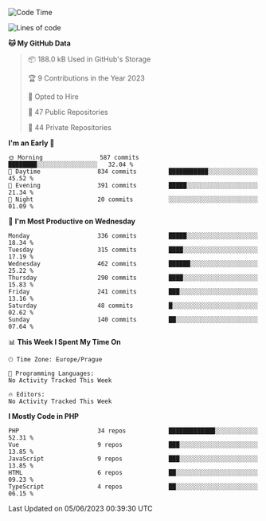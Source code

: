 <!--START_SECTION:waka-->
![Code Time](http://img.shields.io/badge/Code%20Time-1%2C583%20hrs%2058%20mins-blue)

![Lines of code](https://img.shields.io/badge/From%20Hello%20World%20I%27ve%20Written-688.6%20thousand%20lines%20of%20code-blue)

**🐱 My GitHub Data** 

> 📦 188.0 kB Used in GitHub's Storage 
 > 
> 🏆 9 Contributions in the Year 2023
 > 
> 💼 Opted to Hire
 > 
> 📜 47 Public Repositories 
 > 
> 🔑 44 Private Repositories 
 > 
**I'm an Early 🐤** 

```text
🌞 Morning                587 commits         ████████░░░░░░░░░░░░░░░░░   32.04 % 
🌆 Daytime                834 commits         ███████████░░░░░░░░░░░░░░   45.52 % 
🌃 Evening                391 commits         █████░░░░░░░░░░░░░░░░░░░░   21.34 % 
🌙 Night                  20 commits          ░░░░░░░░░░░░░░░░░░░░░░░░░   01.09 % 
```
📅 **I'm Most Productive on Wednesday** 

```text
Monday                   336 commits         █████░░░░░░░░░░░░░░░░░░░░   18.34 % 
Tuesday                  315 commits         ████░░░░░░░░░░░░░░░░░░░░░   17.19 % 
Wednesday                462 commits         ██████░░░░░░░░░░░░░░░░░░░   25.22 % 
Thursday                 290 commits         ████░░░░░░░░░░░░░░░░░░░░░   15.83 % 
Friday                   241 commits         ███░░░░░░░░░░░░░░░░░░░░░░   13.16 % 
Saturday                 48 commits          █░░░░░░░░░░░░░░░░░░░░░░░░   02.62 % 
Sunday                   140 commits         ██░░░░░░░░░░░░░░░░░░░░░░░   07.64 % 
```


📊 **This Week I Spent My Time On** 

```text
🕑︎ Time Zone: Europe/Prague

💬 Programming Languages: 
No Activity Tracked This Week

🔥 Editors: 
No Activity Tracked This Week
```

**I Mostly Code in PHP** 

```text
PHP                      34 repos            █████████████░░░░░░░░░░░░   52.31 % 
Vue                      9 repos             ███░░░░░░░░░░░░░░░░░░░░░░   13.85 % 
JavaScript               9 repos             ███░░░░░░░░░░░░░░░░░░░░░░   13.85 % 
HTML                     6 repos             ██░░░░░░░░░░░░░░░░░░░░░░░   09.23 % 
TypeScript               4 repos             ██░░░░░░░░░░░░░░░░░░░░░░░   06.15 % 
```




 Last Updated on 05/06/2023 00:39:30 UTC
<!--END_SECTION:waka-->
<!--
**AlexKratky/AlexKratky** is a ✨ _special_ ✨ repository because its `README.md` (this file) appears on your GitHub profile.

Here are some ideas to get you started:

- 🔭 I’m currently working on ...
- 🌱 I’m currently learning ...
- 👯 I’m looking to collaborate on ...
- 🤔 I’m looking for help with ...
- 💬 Ask me about ...
- 📫 How to reach me: ...
- 😄 Pronouns: ...
- ⚡ Fun fact: ...
-->
